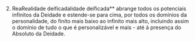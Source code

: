 ﻿2. ReaRealidade deificadalidade deificada** abrange todos os potenciais infinitos da Deidade e estende-se para cima, por todos os domínios da personalidade, do finito mais baixo ao infinito mais alto, incluindo assim o domínio de tudo o que é personalizável e mais - até à presença do Absoluto da Deidade.